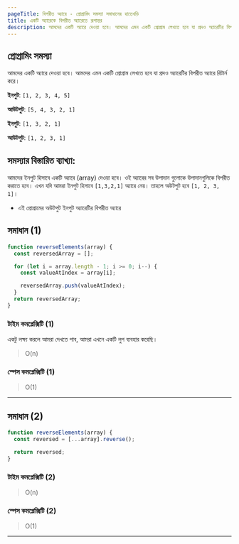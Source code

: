 ```yaml
---
pageTitle: বিপরীত অ্যারে - প্রোগ্রামিং সমস্যা সমাধানের হাতেখড়ি
title: একটি অ্যারেকে বিপরীত অ্যারেতে রূপান্তর
description: আমদের একটি অ্যারে দেওয়া হবে। আমদের এমন একটি প্রোগ্রাম লেখতে হবে যা প্রদও অ্যারেটির বিপরীত অ্যারে রিটার্ন করে।
---
```


## প্রোগ্রামিং সমস্যা

আমদের একটি অ্যারে দেওয়া হবে। আমদের এমন একটি প্রোগ্রাম লেখতে হবে যা প্রদও অ্যারেটির বিপরীত অ্যারে রিটার্ন করে।

**ইনপুট**: `[1, 2, 3, 4, 5]`

**আউটপুট**: `[5, 4, 3, 2, 1]`

**ইনপুট**: `[1, 3, 2, 1]`

**আউটপুট**: `[1, 2, 3, 1]`

## সমস্যার বিস্তারিত ব্যাখ্যা:

আমদের ইনপুট হিসাবে একটি অ্যারে (array) দেওয়া হবে। ওই অ্যারের সব উপাদান গুলোকে উপাদানগুলিকে বিপরীত করাতে হবে। এখন যদি আমরা ইনপুট হিসাবে `[1,3,2,1]` অ্যারে নেয়। তাহলে অউটপুট হবে `[1, 2, 3, 1]`।

- এই প্রোগ্রামের অউটপুট ইনপুট অ্যারেটির বিপরীত অ্যারে

## সমাধান (1)

```js
function reverseElements(array) {
  const reversedArray = [];

  for (let i = array.length - 1; i >= 0; i--) {
    const valueAtIndex = array[i];

    reversedArray.push(valueAtIndex);
  }
  return reversedArray;
}
```

### টাইম কমপ্লেক্সিটি (1)

একটু লক্ষ্য করলে আমরা দেখতে পাব, আমরা এখনে একটি লুপ ব্যবহার করেছি।

> O(n)

### স্পেস কমপ্লেক্সিটি (1)

> O(1)

---

## সমাধান (2)

```js
function reverseElements(array) {
  const reversed = [...array].reverse();

  return reversed;
}
```

### টাইম কমপ্লেক্সিটি (2)

> O(n)

### স্পেস কমপ্লেক্সিটি (2)

> O(1)

---
